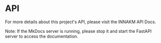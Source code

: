 # API

For more details about this project's API, please visit the INNAKM API Docs.

Note: If the MkDocs server is running, please stop it and start the FastAPI server to access the documentation.
